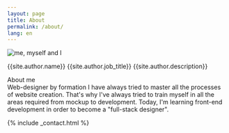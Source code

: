 ```yaml
---
layout: page
title: About
permalink: /about/
lang: en
---
```

![me, myself and I](https://secure.gravatar.com/avatar/{{site.author.gravatar}})  

{{site.author.name}}
{{site.author.job_title}}
{{site.author.description}}

About me  
Web-designer by formation I have always tried to master all the processes of website creation. That's why I've always tried to train myself in all the areas required from mockup to development.
Today, I'm learning front-end development in order to become a "full-stack designer".  

{% include _contact.html %}
